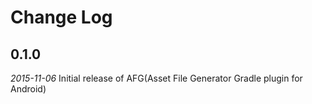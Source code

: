 Change Log
==========

0.1.0
-----
*2015-11-06* Initial release of AFG(Asset File Generator Gradle plugin for Android)



